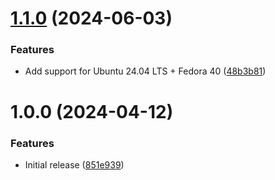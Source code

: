 # [1.1.0](https://github.com/de-it-krachten/ansible-role-sudo/compare/v1.0.0...v1.1.0) (2024-06-03)


### Features

* Add support for Ubuntu 24.04 LTS + Fedora 40 ([48b3b81](https://github.com/de-it-krachten/ansible-role-sudo/commit/48b3b81b1277549635969764c063c87fa024375a))

# 1.0.0 (2024-04-12)


### Features

* Initial release ([851e939](https://github.com/de-it-krachten/ansible-role-sudo/commit/851e9395db1be53af37e64606972f292ffe42d1b))
